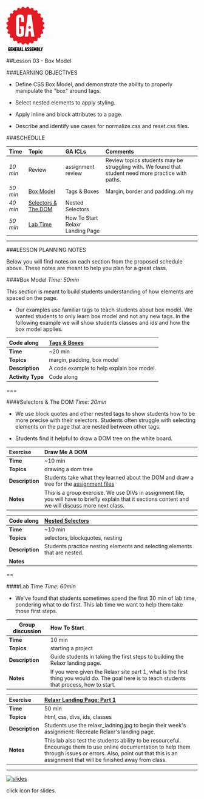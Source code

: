 ![GeneralAssemb.ly](https://raw.githubusercontent.com/GA-Chicago-FEWD6/resources/master/images/icons/ga.png)


##Lesson 03 - Box Model


###LEARNING OBJECTIVES

*	Define CSS Box Model, and demonstrate the ability to properly manipulate the "box" around tags.

*	Select nested elements to apply styling. 

*	Apply inline and block attributes to a page.

*	Describe and identify use cases for normalize.css and reset.css files.


###SCHEDULE


| Time        | Topic| GA ICLs| Comments |
|:------------- |:-------------|:-------------------|:----------------|
| _10 min_ | Review | assignment review| Review topics students may be struggling with. We found that student need more practice with paths.|
| _50 min_ | [Box Model](https://github.com/generalassembly-studio/FEWD_2.0.0/blob/FEWD_2.0.1/Week_02_Styling/03_box_model/README.md#box-model)| Tags & Boxes | Margin, border and padding..oh my |
| _40 min_ | [Selectors & The DOM](https://github.com/generalassembly-studio/FEWD_2.0.0/blob/FEWD_2.0.1/Week_02_Styling/03_box_model/README.md#selectors--the-dom) | Nested Selectors |  |
| _50 min_ | [Lab Time](https://github.com/generalassembly-studio/FEWD_2.0.0/blob/FEWD_2.0.1/Week_02_Styling/03_box_model/README.md#lab-time)| How To Start <br/> Relaxr Landing Page|

---


###LESSON PLANNING NOTES

Below you will find notes on each section from the proposed schedule above. These notes are  meant to help you plan for a great class.

####Box Model 
_Time: 50min_

This section is meant to build students understanding of how elements are spaced on the page.

*	Our examples use familiar tags to teach students about box model. We wanted students to only learn box model and not any new tags. In the following example we will show students classes and ids and how the box model applies. 


|Code along | [Tags & Boxes](solution/tags_boxes) | 
|:------------- |:-------------|
| __Time__ | ~20 min | 
| __Topics__ | margin, padding, box model | 
| __Description__| A code example to help explain box model. |   
| __Activity Type__| Code along | 
 

===

####Selectors & The DOM
_Time: 20min_

*	We use block quotes and other nested tags to show students how to be more precise with their selectors. Students often struggle with selecting elements on the page that are nested between other tags. 

*	Students find it helpful to draw a DOM tree on the white board.



| Exercise | Draw Me A DOM |
| :------------- |:-------------|
| __Time__ | ~10 min |
| __Topics__ | drawing a dom tree | 
| __Description__|Students take what they learned about the DOM and draw a tree for the [assignment files](../Assignment/)|   
| __Notes__| This is a group exercise. We use DIVs in assignment file, you will have to briefly explain that it sections content and we will discuss more next class.| 
 

| Code along| [Nested Selectors](solution/nested_selectors) |
| :------------- |:-------------|
| __Time__ | ~10 min |
| __Topics__ | selectors, blockquotes, nesting | 
| __Description__| Students practice nesting elements and selecting elements that are nested. |   
| __Notes__| | 
 
==


####Lab Time
_Time: 60min_

*	We've found that students sometimes spend the first 30 min of lab time, pondering what to do first. This lab time we want to help them take those first steps.


|Group discussion | How To Start |
| ------------- |:-------------|
| __Time__ | 10 min | 
| __Topics__ | starting a project | 
| __Description__| Guide students in taking the first steps to building the Relaxr landing page. |   
|__Notes__| If you were given the Relaxr site part 1, what is the first thing  you would do. The goal here is to teach students that process, how to start.|



|Exercise|[Relaxr Landing Page: Part 1](../Assignment/README.md)|
|:------------- |:-------------|
| __Time__ | 50 min | 
| __Topics__ | html, css, divs, ids, classes | 
| __Description__| Students use the relaxr_ladning.jpg to begin their week's assignment: Recreate Relaxr's landing page. |    
| __Notes__| This lab also test the students ability to be resourceful.  Encourage them to use online documentation to help them through issues or errors. Also, point out that this is an assignment that will be finished away from class. | 

---


[![slides](../../img/icons/slides.png)](slides.md)

click icon for slides.
